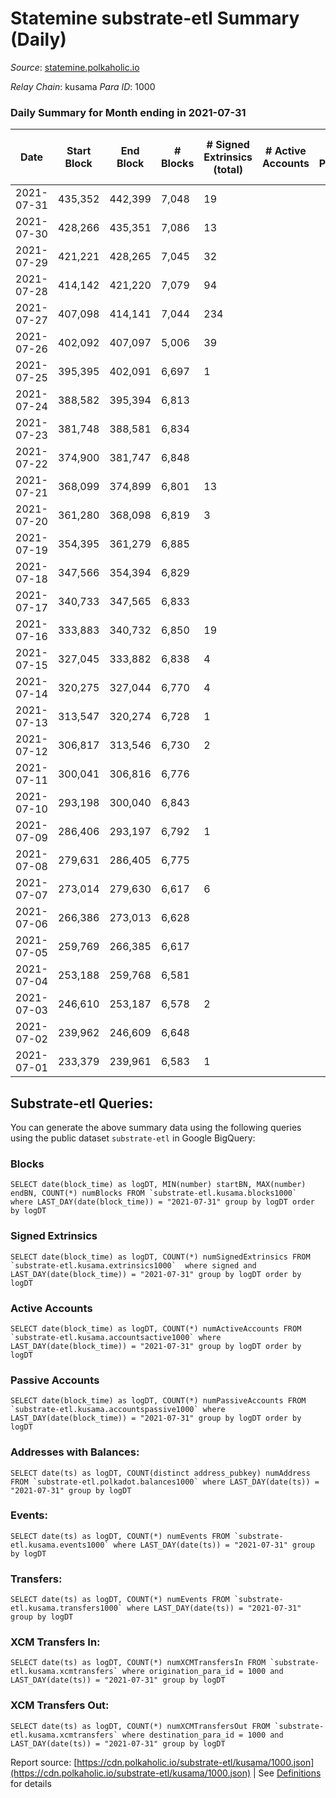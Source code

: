 # Statemine substrate-etl Summary (Daily)

_Source_: [statemine.polkaholic.io](https://statemine.polkaholic.io)

*Relay Chain*: kusama
*Para ID*: 1000



### Daily Summary for Month ending in 2021-07-31


| Date | Start Block | End Block | # Blocks | # Signed Extrinsics (total) | # Active Accounts | # Passive | # New | # Addresses with Balances | # Events | # Transfers | # XCM Transfers In | # XCM Transfers Out | Issues | 
| ---- | ----------- | --------- | -------- | --------------------------- | ----------------- | --------- | ----- | ------------------------- | -------- | ----------- | ------------------ | ------------------- | ------ |
| 2021-07-31 | 435,352 | 442,399 | 7,048 | 19 |  |  |  | 10,170 | 14,532 | 342 ($397.75) |   |   |  |
| 2021-07-30 | 428,266 | 435,351 | 7,086 | 13 |  |  |  |  | 14,441 | 202 ($0.03) |   |   |  |
| 2021-07-29 | 421,221 | 428,265 | 7,045 | 32 |  |  |  |  | 14,772 | 546 ($0.72) |   |   |  |
| 2021-07-28 | 414,142 | 421,220 | 7,079 | 94 |  |  |  |  | 15,843 | 1,306 ($15.23) |   |   |  |
| 2021-07-27 | 407,098 | 414,141 | 7,044 | 234 |  |  |  |  | 18,019 | 2,750 ($1,280.76) |   |   |  |
| 2021-07-26 | 402,092 | 407,097 | 5,006 | 39 |  |  |  |  | 10,503 | 374 ($49.92) |   |   |  |
| 2021-07-25 | 395,395 | 402,091 | 6,697 | 1 |  |  |  |  | 13,427 | 23 ($0.002) |   |   |  |
| 2021-07-24 | 388,582 | 395,394 | 6,813 |  |  |  |  |  | 13,633 |   |   |   |  |
| 2021-07-23 | 381,748 | 388,581 | 6,834 |  |  |  |  |  | 13,671 |   |   |   |  |
| 2021-07-22 | 374,900 | 381,747 | 6,848 |  |  |  |  |  | 13,703 |   |   |   |  |
| 2021-07-21 | 368,099 | 374,899 | 6,801 | 13 |  |  |  |  | 43,717 | 10,069 ($170.66) |   |   |  |
| 2021-07-20 | 361,280 | 368,098 | 6,819 | 3 |  |  |  |  | 13,720 | 69 ($0.004) |   |   |  |
| 2021-07-19 | 354,395 | 361,279 | 6,885 |  |  |  |  |  | 13,774 |   |   |   |  |
| 2021-07-18 | 347,566 | 354,394 | 6,829 |  |  |  |  |  | 13,661 |   |   |   |  |
| 2021-07-17 | 340,733 | 347,565 | 6,833 |  |  |  |  |  | 13,670 |   |   |   |  |
| 2021-07-16 | 333,883 | 340,732 | 6,850 | 19 |  |  |  |  | 23,952 | 172 ($4.71) |   |   |  |
| 2021-07-15 | 327,045 | 333,882 | 6,838 | 4 |  |  |  |  | 13,785 | 87 ($3.06) |   |   |  |
| 2021-07-14 | 320,275 | 327,044 | 6,770 | 4 |  |  |  |  | 13,685 | 100 ($64.81) |   |   |  |
| 2021-07-13 | 313,547 | 320,274 | 6,728 | 1 |  |  |  |  | 13,489 | 23 (-) |   |   |  |
| 2021-07-12 | 306,817 | 313,546 | 6,730 | 2 |  |  |  |  | 13,514 | 46 ($0.002) |   |   |  |
| 2021-07-11 | 300,041 | 306,816 | 6,776 |  |  |  |  |  | 13,556 |   |   |   |  |
| 2021-07-10 | 293,198 | 300,040 | 6,843 |  |  |  |  |  | 13,690 |   |   |   |  |
| 2021-07-09 | 286,406 | 293,197 | 6,792 | 1 |  |  |  |  | 13,616 | 23 ($0.002) |   |   |  |
| 2021-07-08 | 279,631 | 286,405 | 6,775 |  |  |  |  |  | 13,554 |   |   |   |  |
| 2021-07-07 | 273,014 | 279,630 | 6,617 | 6 |  |  |  |  | 13,380 | 98 ($54.54) |   |   |  |
| 2021-07-06 | 266,386 | 273,013 | 6,628 |  |  |  |  |  | 13,260 |   |   |   |  |
| 2021-07-05 | 259,769 | 266,385 | 6,617 |  |  |  |  |  | 13,237 |   |   |   |  |
| 2021-07-04 | 253,188 | 259,768 | 6,581 |  |  |  |  |  | 13,189 |   |   |   |  |
| 2021-07-03 | 246,610 | 253,187 | 6,578 | 2 |  |  |  |  | 13,216 | 46 ($0.005) |   |   |  |
| 2021-07-02 | 239,962 | 246,609 | 6,648 |  |  |  |  |  | 13,300 |   |   |   |  |
| 2021-07-01 | 233,379 | 239,961 | 6,583 | 1 |  |  |  |  | 13,203 | 23 ($0.002) |   |   |  |

## Substrate-etl Queries:
You can generate the above summary data using the following queries using the public dataset `substrate-etl` in Google BigQuery:


### Blocks
```
SELECT date(block_time) as logDT, MIN(number) startBN, MAX(number) endBN, COUNT(*) numBlocks FROM `substrate-etl.kusama.blocks1000`  where LAST_DAY(date(block_time)) = "2021-07-31" group by logDT order by logDT
```


### Signed Extrinsics
```
SELECT date(block_time) as logDT, COUNT(*) numSignedExtrinsics FROM `substrate-etl.kusama.extrinsics1000`  where signed and LAST_DAY(date(block_time)) = "2021-07-31" group by logDT order by logDT
```


### Active Accounts
```
SELECT date(block_time) as logDT, COUNT(*) numActiveAccounts FROM `substrate-etl.kusama.accountsactive1000` where LAST_DAY(date(block_time)) = "2021-07-31" group by logDT order by logDT
```


### Passive Accounts
```
SELECT date(block_time) as logDT, COUNT(*) numPassiveAccounts FROM `substrate-etl.kusama.accountspassive1000` where LAST_DAY(date(block_time)) = "2021-07-31" group by logDT order by logDT
```


### Addresses with Balances:
```
SELECT date(ts) as logDT, COUNT(distinct address_pubkey) numAddress FROM `substrate-etl.polkadot.balances1000` where LAST_DAY(date(ts)) = "2021-07-31" group by logDT
```


### Events:
```
SELECT date(ts) as logDT, COUNT(*) numEvents FROM `substrate-etl.kusama.events1000` where LAST_DAY(date(ts)) = "2021-07-31" group by logDT
```


### Transfers:
```
SELECT date(ts) as logDT, COUNT(*) numEvents FROM `substrate-etl.kusama.transfers1000` where LAST_DAY(date(ts)) = "2021-07-31" group by logDT
```


### XCM Transfers In:
```
SELECT date(ts) as logDT, COUNT(*) numXCMTransfersIn FROM `substrate-etl.kusama.xcmtransfers` where origination_para_id = 1000 and LAST_DAY(date(ts)) = "2021-07-31" group by logDT
```


### XCM Transfers Out:
```
SELECT date(ts) as logDT, COUNT(*) numXCMTransfersOut FROM `substrate-etl.kusama.xcmtransfers` where destination_para_id = 1000 and LAST_DAY(date(ts)) = "2021-07-31" group by logDT
```



Report source: [https://cdn.polkaholic.io/substrate-etl/kusama/1000.json](https://cdn.polkaholic.io/substrate-etl/kusama/1000.json) | See [Definitions](/DEFINITIONS.md) for details

